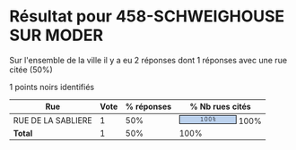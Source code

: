 # Résultat pour 458-SCHWEIGHOUSE SUR MODER

Sur l'ensemble de la ville il y a eu 2 réponses dont 1 réponses avec une rue citée (50%)

1 points noirs identifiés

| Rue | Vote | % réponses | % Nb rues cités|
|-----|------|------------|----------------|
| RUE DE LA SABLIERE | 1 | 50% | <img src="../../img/bar_100.gif" />&nbsp;100%|
| **Total** | 1 | 50% | 100%|
